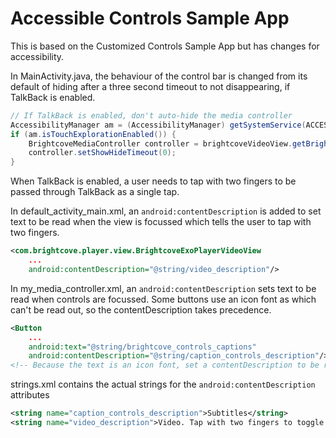 Accessible Controls Sample App
==============================

This is based on the Customized Controls Sample App but has changes for accessibility.

In MainActivity.java, the behaviour of the control bar is changed from its default of hiding after a three second timeout to not disappearing, if TalkBack is enabled.

```java
// If TalkBack is enabled, don't auto-hide the media controller
AccessibilityManager am = (AccessibilityManager) getSystemService(ACCESSIBILITY_SERVICE);
if (am.isTouchExplorationEnabled()) {
    BrightcoveMediaController controller = brightcoveVideoView.getBrightcoveMediaController();
    controller.setShowHideTimeout(0);
}
```

When TalkBack is enabled, a user needs to tap with two fingers to be passed through TalkBack as a single tap.

In default_activity_main.xml, an `android:contentDescription` is added to set text to be read when the view is focussed which tells the user to tap with two fingers.

```xml
<com.brightcove.player.view.BrightcoveExoPlayerVideoView
    ...
    android:contentDescription="@string/video_description"/>
```

In my_media_controller.xml, an `android:contentDescription` sets text to be read when controls are focussed. Some buttons use an icon font as which can't be read out, so the contentDescription takes precedence.

```xml
<Button
    ...
    android:text="@string/brightcove_controls_captions"
    android:contentDescription="@string/caption_controls_description"/>
<!-- Because the text is an icon font, set a contentDescription to be read instead -->
```

strings.xml contains the actual strings for the `android:contentDescription` attributes

```xml
<string name="caption_controls_description">Subtitles</string>
<string name="video_description">Video. Tap with two fingers to toggle player controls</string>
```